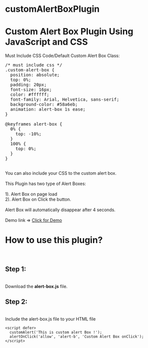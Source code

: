 # customAlertBoxPlugin
<h1>Custom Alert Box Plugin Using JavaScript and CSS </h1>

Must Include CSS Code/Default Custom Alert Box Class:
<br/>

<pre>
/* must include css */
.custom-alert-box {
  position: absolute;
  top: 0%;
  padding: 20px;
  font-size: 16px;
  color: #ffffff;
  font-family: Arial, Helvetica, sans-serif;
  background-color: #58a6eb;
  animation: alert-box 1s ease;
}

@keyframes alert-box {
  0% {
    top: -10%;
  }
  100% {
    top: 0%;
  }
}
</pre>
</br>
You can also include your CSS to the custom alert box. <br/>
<br/>
This Plugin has two type of Alert Boxes: <br/>
<br/>
1). Alert Box on page load <br/>
2). Alert Box on Click the button. <br/>
<br/>
Alert Box will automatically disappear after 4 seconds.<br/>
<br/>
Demo link => <a href="https://surajaswal-dev.github.io/customAlertBoxPlugin/">Click for Demo</a>
<br/>
<h1>How to use this plugin?</h1>
<br/>
<h2>Step 1:</h2><br/>
Download the <b>alert-box.js</b> file.<br/>
<h2>Step 2:</h2><br/>
Include the alert-box.js file to your HTML file<br/>
<script src="alert-box.js"></script>

    <script defer>
      customAlert('This is custom alert Box !');
      alertOnClick('allow', 'alert-b', 'Custom Alert Box onClick');
    </script>
